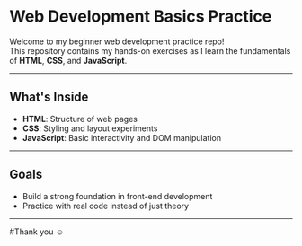 # Web Development Basics Practice

Welcome to my beginner web development practice repo!  
This repository contains my hands-on exercises as I learn the fundamentals of **HTML**, **CSS**, and **JavaScript**.

---

## What's Inside

- **HTML**: Structure of web pages  
- **CSS**: Styling and layout experiments  
- **JavaScript**: Basic interactivity and DOM manipulation 

---

## Goals

- Build a strong foundation in front-end development
- Practice with real code instead of just theory

---

#Thank you ☺️
